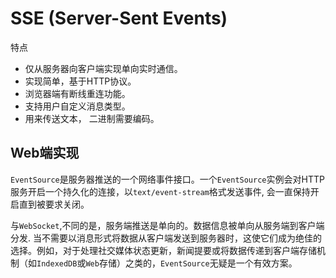 # SSE (Server-Sent Events)

特点
- 仅从服务器向客户端实现单向实时通信。
- 实现简单，基于HTTP协议。
- 浏览器端有断线重连功能。
- 支持用户自定义消息类型。
- 用来传送文本， 二进制需要编码。

## Web端实现

`EventSource`是服务器推送的一个网络事件接口。一个`EventSource`实例会对HTTP服务开启一个持久化的连接，以`text/event-stream`格式发送事件, 会一直保持开启直到被要求关闭。

与`WebSocket`,不同的是，服务端推送是单向的。数据信息被单向从服务端到客户端分发. 当不需要以消息形式将数据从客户端发送到服务器时，这使它们成为绝佳的选择。例如，对于处理社交媒体状态更新，新闻提要或将数据传递到客户端存储机制（如`IndexedDB`或`Web`存储）之类的，`EventSource`无疑是一个有效方案。

<script setup>
import EventSource from '@/views/web/EventSource.vue';
</script>

<EventSource></EventSource>